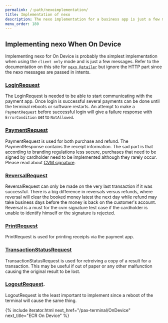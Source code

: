 ```yaml
---
permalink: /:path/nexoimplementation/
title: Implementation of nexo
description: The nexo implementation for a business app is just a few messages.
menu_order: 180
---
```


## Implementing nexo When On Device

Implementing nexo for On Device is probably the simplest implementation when using the `client only` mode and is just a few messages. Refer to the documentation on this site for [`nexo Retailer`][nexoretailer] but ignore the HTTP part since the nexo messages are passed in intents.

### [LoginRequest][login]

The LoginRequest is needed to be able to start communicating with the payment app. Once login is successful several payments can be done until the terminal reboots or software restarts. An attempt to make a `PaymentRequest` before successful login will give a failure response with `ErrorCondition` set to `NotAllowed`.

### [PaymentRequest][payment]

PaymentRequest is used for both purchase and refund. The PaymentResponse contains the receipt information.
The sad part is that according to branding regulations less secure, purchases that need to be signed by cardholder need to be implemented although they rarely occur. Please read about [CVM signature][cvmsign].

### [ReversalRequest][reversal]

ReversalRequest can only be made on the very last transaction if it was successful. There is a big difference in reversals versus refunds, where reversal will clear the booked money latest the next day while refund may take business days before the money is back on the customer's account. Reversal is a must for the cvm signature test case if the cardholder is unable to identify himself or the signature is rejected.

### [PrintRequest][print]

PrintRequest is used for printing receipts via the payment app.

### [TransactionStatusRequest][transactionstatus]

TransactionStatusRequest is used for retreiving a copy of a result for a transaction. This may be useful if out of paper or any other malfunction causing the original result to be lost.

### [LogoutRequest][logout].

LogoutRequest is the least important to implement since a reboot of the terminal will cause the same thing.

{% include iterator.html next_href="/pax-terminal/OnDevice" next_title="ECR On Device" %}

[login]: /pax-terminal/Nexo-Retailer/Quick-guide/first-message
[payment]: /pax-terminal/Nexo-Retailer/Quick-guide/make-payment
[reversal]: /pax-terminal/Nexo-Retailer/Quick-guide/reversal
[print]: /pax-terminal/Nexo-Retailer/use-a920-printer
[transactionstatus]: /pax-terminal/Nexo-Retailer/Quick-guide/transactionstatus
[logout]: /pax-terminal/Nexo-Retailer/Quick-guide/logout
[nexoretailer]: /pax-terminal/Nexo-Retailer
[cvmsign]: /pax-terminal/Nexo-Retailer/Quick-guide/payment-response/#for-cvm-method-signature-client-only-mode
